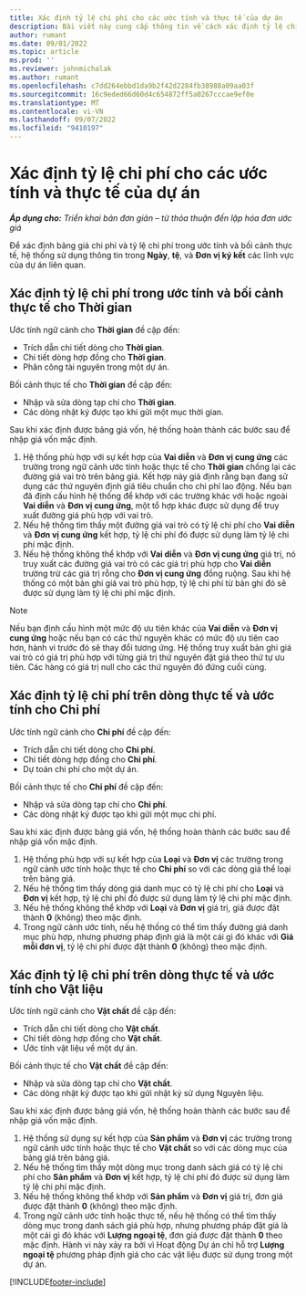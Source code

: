 ```yaml
---
title: Xác định tỷ lệ chi phí cho các ước tính và thực tế của dự án
description: Bài viết này cung cấp thông tin về cách xác định tỷ lệ chi phí cho các ước tính và thực tế của dự án.
author: rumant
ms.date: 09/01/2022
ms.topic: article
ms.prod: ''
ms.reviewer: johnmichalak
ms.author: rumant
ms.openlocfilehash: c7dd264ebbd1da9b2f42d2284fb38988a09aa03f
ms.sourcegitcommit: 16c9eded66d60d4c654872ff5a0267cccae9ef0e
ms.translationtype: MT
ms.contentlocale: vi-VN
ms.lasthandoff: 09/07/2022
ms.locfileid: "9410197"
---
```

# <a name="determine-cost-rates-for-project-estimates-and-actuals"></a>Xác định tỷ lệ chi phí cho các ước tính và thực tế của dự án

_**Áp dụng cho:** Triển khai bản đơn giản – từ thỏa thuận đến lập hóa đơn ước giá_

Để xác định bảng giá chi phí và tỷ lệ chi phí trong ước tính và bối cảnh thực tế, hệ thống sử dụng thông tin trong **Ngày**, **tệ**, và **Đơn vị ký kết** các lĩnh vực của dự án liên quan.

## <a name="determining-cost-rates-in-estimate-and-actual-contexts-for-time"></a>Xác định tỷ lệ chi phí trong ước tính và bối cảnh thực tế cho Thời gian

Ước tính ngữ cảnh cho **Thời gian** đề cập đến:

- Trích dẫn chi tiết dòng cho **Thời gian**.
- Chi tiết dòng hợp đồng cho **Thời gian**.
- Phân công tài nguyên trong một dự án.

Bối cảnh thực tế cho **Thời gian** đề cập đến:

- Nhập và sửa dòng tạp chí cho **Thời gian**.
- Các dòng nhật ký được tạo khi gửi một mục thời gian.

Sau khi xác định được bảng giá vốn, hệ thống hoàn thành các bước sau để nhập giá vốn mặc định.

1. Hệ thống phù hợp với sự kết hợp của **Vai diễn** và **Đơn vị cung ứng** các trường trong ngữ cảnh ước tính hoặc thực tế cho **Thời gian** chống lại các đường giá vai trò trên bảng giá. Kết hợp này giả định rằng bạn đang sử dụng các thứ nguyên định giá tiêu chuẩn cho chi phí lao động. Nếu bạn đã định cấu hình hệ thống để khớp với các trường khác với hoặc ngoài **Vai diễn** và **Đơn vị cung ứng**, một tổ hợp khác được sử dụng để truy xuất đường giá phù hợp với vai trò.
1. Nếu hệ thống tìm thấy một đường giá vai trò có tỷ lệ chi phí cho **Vai diễn** và **Đơn vị cung ứng** kết hợp, tỷ lệ chi phí đó được sử dụng làm tỷ lệ chi phí mặc định.
1. Nếu hệ thống không thể khớp với **Vai diễn** và **Đơn vị cung ứng** giá trị, nó truy xuất các đường giá vai trò có các giá trị phù hợp cho **Vai diễn** trường trừ các giá trị rỗng cho **Đơn vị cung ứng** đồng ruộng. Sau khi hệ thống có một bản ghi giá vai trò phù hợp, tỷ lệ chi phí từ bản ghi đó sẽ được sử dụng làm tỷ lệ chi phí mặc định.

> [!NOTE]
> Nếu bạn định cấu hình một mức độ ưu tiên khác của **Vai diễn** và **Đơn vị cung ứng** hoặc nếu bạn có các thứ nguyên khác có mức độ ưu tiên cao hơn, hành vi trước đó sẽ thay đổi tương ứng. Hệ thống truy xuất bản ghi giá vai trò có giá trị phù hợp với từng giá trị thứ nguyên đặt giá theo thứ tự ưu tiên. Các hàng có giá trị null cho các thứ nguyên đó đứng cuối cùng.

## <a name="determining-cost-rates-on-actual-and-estimate-lines-for-expense"></a>Xác định tỷ lệ chi phí trên dòng thực tế và ước tính cho Chi phí

Ước tính ngữ cảnh cho **Chi phí** đề cập đến:

- Trích dẫn chi tiết dòng cho **Chi phí**.
- Chi tiết dòng hợp đồng cho **Chi phí**.
- Dự toán chi phí cho một dự án.

Bối cảnh thực tế cho **Chi phí** đề cập đến:

- Nhập và sửa dòng tạp chí cho **Chi phí**.
- Các dòng nhật ký được tạo khi gửi một mục chi phí.

Sau khi xác định được bảng giá vốn, hệ thống hoàn thành các bước sau để nhập giá vốn mặc định.

1. Hệ thống phù hợp với sự kết hợp của **Loại** và **Đơn vị** các trường trong ngữ cảnh ước tính hoặc thực tế cho **Chi phí** so với các dòng giá thể loại trên bảng giá.
1. Nếu hệ thống tìm thấy dòng giá danh mục có tỷ lệ chi phí cho **Loại** và **Đơn vị** kết hợp, tỷ lệ chi phí đó được sử dụng làm tỷ lệ chi phí mặc định.
1. Nếu hệ thống không thể khớp với **Loại** và **Đơn vị** giá trị, giá được đặt thành **0** (không) theo mặc định.
1. Trong ngữ cảnh ước tính, nếu hệ thống có thể tìm thấy đường giá danh mục phù hợp, nhưng phương pháp định giá là một cái gì đó khác với **Giá mỗi đơn vị**, tỷ lệ chi phí được đặt thành **0** (không) theo mặc định.

## <a name="determining-cost-rates-on-actual-and-estimate-lines-for-material"></a>Xác định tỷ lệ chi phí trên dòng thực tế và ước tính cho Vật liệu

Ước tính ngữ cảnh cho **Vật chất** đề cập đến:

- Trích dẫn chi tiết dòng cho **Vật chất**.
- Chi tiết dòng hợp đồng cho **Vật chất**.
- Ước tính vật liệu về một dự án.

Bối cảnh thực tế cho **Vật chất** đề cập đến:

- Nhập và sửa dòng tạp chí cho **Vật chất**.
- Các dòng nhật ký được tạo khi gửi nhật ký sử dụng Nguyên liệu.

Sau khi xác định được bảng giá vốn, hệ thống hoàn thành các bước sau để nhập giá vốn mặc định.

1. Hệ thống sử dụng sự kết hợp của **Sản phẩm** và **Đơn vị** các trường trong ngữ cảnh ước tính hoặc thực tế cho **Vật chất** so với các dòng mục của bảng giá trên bảng giá.
1. Nếu hệ thống tìm thấy một dòng mục trong danh sách giá có tỷ lệ chi phí cho **Sản phẩm** và **Đơn vị** kết hợp, tỷ lệ chi phí đó được sử dụng làm tỷ lệ chi phí mặc định.
1. Nếu hệ thống không thể khớp với **Sản phẩm** và **Đơn vị** giá trị, đơn giá được đặt thành **0** (không) theo mặc định.
1. Trong ngữ cảnh ước tính hoặc thực tế, nếu hệ thống có thể tìm thấy dòng mục trong danh sách giá phù hợp, nhưng phương pháp đặt giá là một cái gì đó khác với **Lượng ngoại tệ**, đơn giá được đặt thành **0** theo mặc định. Hành vi này xảy ra bởi vì Hoạt động Dự án chỉ hỗ trợ **Lượng ngoại tệ** phương pháp định giá cho các vật liệu được sử dụng trong một dự án.

[!INCLUDE[footer-include](../../includes/footer-banner.md)]
